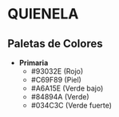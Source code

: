 # QUIENELA

## Paletas de Colores

- **Primaria**
  - #93032E (Rojo)
  - #C69F89 (Piel)
  - #A6A15E (Verde bajo)
  - #84894A (Verde)
  - #034C3C (Verde fuerte)